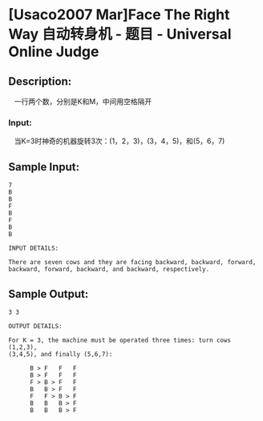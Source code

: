 # [Usaco2007 Mar]Face The Right Way 自动转身机 - 题目 - Universal Online Judge

## Description: 

   一行两个数，分别是K和M，中间用空格隔开

### Input: 

   当K=3时神奇的机器旋转3次：(1，2，3)，(3，4，5)，和(5，6，7)


## Sample Input: 
```
7
B
B
F
B
F
B
B

INPUT DETAILS:

There are seven cows and they are facing backward, backward, forward,
backward, forward, backward, and backward, respectively.

```

## Sample Output: 
```
3 3

OUTPUT DETAILS:

For K = 3, the machine must be operated three times: turn cows (1,2,3),
(3,4,5), and finally (5,6,7):

      B > F   F   F
      B > F   F   F
      F > B > F   F
      B   B > F   F
      F   F > B > F
      B   B   B > F
      B   B   B > F

```
